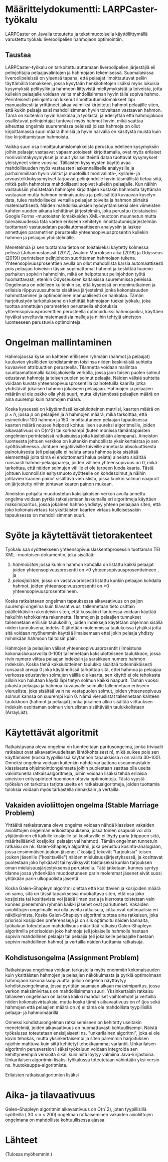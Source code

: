 # Määrittelydokumentti: LARPCaster-työkalu

LARPCaster on Javalla toteutettu ja tekstimuotoisella käyttöliittymällä varustettu työkalu liveroolipelien hahmojaon optimointiin.

## Taustaa
LARPCaster-työkalu on tarkoitettu auttamaan liveroolipelien järjestäjiä eli pelinjohtajia pelaajavalintojen ja hahmojaon tekemisessä. Suomalaisissa liveroolipeleissä on yleensä tapana, että pelaajat ilmoittautuvat peliin täyttämällä lomakkeen, jossa kysytään henkilötietojen lisäksi myös lukuisia kysymyksiä pelityyliin ja hahmoon liittyvistä mieltymyksistä ja toiveista, jotta kullekin pelaajalle voidaan valita mahdollisimman hyvin tälle sopiva hahmo. Perinteisesti pelinjohto on lukenut ilmoittautumislomakkeet läpi manuaalisesti ja yrittäneet jakaa valmiiksi kirjoitetut hahmot pelaajille siten, että kukin pelaaja saisi mahdollisimman hyvin toiveitaan vastaavan hahmon. Tämä on kuitenkin hyvin hankalaa ja työlästä, ja edellyttää että hahmojakoon osallistuvat pelinjohtajat tuntevat myös hahmot hyvin, mikä saattaa aiheuttaa ongelmia suuremmissa peleissä joissa hahmoja on ollut kirjoittamassa suuri määrä ihmisiä ja hyvin harvalla on käsitystä muista kuin itse kirjoittamistaan hahmoista.

Vaikka suuri osa ilmoittautumislomakkeista perustuu edelleen kysymyksiin joihin pelaajat vastaavat vapaamuotoisesti kirjoittamalla, ovat myös erilaiset monivalintakysymykset ja muut yksiselitteistä dataa tuottavat kysymykset yleistyneet viime vuosina. Tällaisten kysymysten käyttö avaa mahdollisuuden myös vastausten laskennalliselle analyysille ja parhaimmillaan hyvin valitut ja muotoillut monivalinta-, kyllä/ei- ja arvoasteikkokysymykset tarjoavat pelinjohdolle hyvin täsmällistä tietoa siitä, mitkä pelin hahmoista mahdollisesti sopivat kullekin pelaajalle. Kun näihin vastauksiin yhdistetään hahmojen kirjoittajien kustakin hahmosta täyttämän vastaavan mutta hahmon ominaisuuksia ja pelisisältöä kuvaavan kyselyn data, tulee mahdolliseksi vertailla pelaajan toiveita ja hahmon piirteitä matemaattisesti. Näiden mahdollisuuksien hyödyntämiseksi olen viimeisten kahden vuoden aikana kehittänyt järjestelmän, joka perustuu (toistaiseksi Google Forms -muotoisten lomakkeiden XML-muotoon muunnetun mutta tulevaisuudessa tätä varten erikseen kehitetyn ilmoittautumisjärjestelmän tuottaman) vastausdatan puoliautomaattiseen analyysiin ja laskee annettujen parametrien perusteella yhteensopivuusprosentin kullekin hahmon ja pelaajan yhdistelmälle. 

Menetelmää ja sen tuottamaa tietoa on toistaiseksi käytetty kolmessa pelissä (Juhannustanssit (2017), Avalon: Murroksen aika (2018) ja Odysseus (2019)) perinteisen pelinjohdon suorittaman hahmojaon tukena. Yhteensopivuusprosenttien avulla on ollut mahdollista karsia automaattisesti pois pelaajan toiveisiin täysin sopimattomat hahmot ja keskittää huomio parhaiten sopiviin hahmoihin, mikä on helpottanut pelinjohdon työtä huomattavasti, etenkin Odysseuksen kaltaisissa suuremmissa peleissä. Ongelmana on edelleen kuitenkin se, että kyseessä on monimutkainen ja erilaisia riippuvuussuhteita sisältävä järjestelmä jonka kokonaisuuden hahmottaminen ja optimoiminen manuaalisesti on hankalaa. Tämän harjoitustyön tarkoituksena on kehittää hahmojaon tueksi työkalu, joka tuottaa annettujen parametrien perusteella ehdotuksia yhteensopivuusprosenttien perusteella optimoiduiksi hahmojaoiksi, käyttäen hyväksi soveltuvia matemaattisia malleja ja niihin tehtyjä aineiston luonteeseen perustuvia optimointeja.

# Ongelman mallintaminen
Hahmojaossa kyse on kahteen erilliseen ryhmään (hahmot ja pelaajat) kuuluvien yksilöiden kohdistaminen toisiinsa niiden keskinäisiä suhteita kuvaavien attribuuttien perusteella. Tilannetta voidaan mallintaa suuntaamattomalla kaksijakoisella verkolla, jossa jaon toisen puolen solmut edustavat hahmoja ja toisen puolen solmut pelaajia. Näiden välisiä suhteita voidaan kuvata yhteensopivuusprosentilla painotetuilla kaarilla jotka yhdistävät jokaisen hahmon jokaiseen pelaajaan. Hahmojen ja pelaajien määrän ei ole pakko olla yhtä suuri, mutta käytännössä pelaajien määrä on aina suurempi kuin hahmojen määrä.

Koska kyseessä on käytännössä kaksiulotteinen matriisi, kaarten määrä on *p* × *h*, jossa *p* on pelaajien ja *h* hahmojen määrä, mikä tarkoittaa, että esimerkiksi 100 hahmon ja 150 ilmoittautuneen pelaajan tapauksessa kaarten määrä nousee helposti kohtuullisen suureksi algoritmeille, joiden aikavaativuus on O(n^2) tai korkeampi (kuten monissa tämäntapaisten ongelmien perinteisissä ratkaisuissa joita käsitellään alempana). Aineiston luonteesta johtuen verkkoa on kuitenkin mahdollista yksinkertaistaa jo sen syöttövaiheessa. Johtuen negatiivisille toiveille annetusta absoluuttisesta painotuksesta (eli pelaajalle ei haluta antaa hahmoa joka sisältää elementtejä joita tämä ei ehdottomasti halua pelata) aineisto sisältää runsaasti hahmo-pelaajapareja, joiden välinen yhteensopivuus on 0, mikä tarkoittaa, että näiden solmujen välille ei ole tarpeen luoda kaarta. Tästä johtuen luonnollisin esitysmuoto syötteelle on kohdesolmut ja näihin johtavien kaarien painot sisältävä vieruslista, jossa kunkin solmun naapurit on järjestetty niihin johtavan kaaren painon mukaan.

Aineiston pohjalta muodostetun kaksijakoisen verkon avulla annettu ongelma voidaan pyrkiä ratkaisemaan laskemalla eri algoritmeja käyttäen maksimiparitus, jossa jokainen hahmo yhdistyy yhteen pelaajaan siten, että joko kokonaisvirtaus tai yksittäisten kaarten virtaus kulloisessakin tapauksessa on mahdollisimman suuri. 

# Syöte ja käytettävät tietorakenteet
Työkalu saa syötteekseen yhteensopivuuslaskentaprosessin tuottaman TEI XML -muotoisen dokumentin, joka sisältää: 

1. *hahmolistan* jossa kunkin hahmon kohdalla on listattu kaikki pelaajat joiden yhteensopivuusprosentti on >0 yhteensopivuusprosentteineen , ja 
2. *pelaajalistan*, jossa on vastavuoroisesti listattu kunkin pelaajan kohdalla hahmot, joiden yhteensopivuusprosentti on >0 yhteensopivuusprosentteineen.

Koska ratkaistavan ongelman tapauksessa aikavaativuus on paljon suurempi ongelma kuin tilavaativuus, tallennetaan tieto osittain päällekkäisiin rakenteisiin siten, että kussakin tilanteessa voidaan käyttää hakuihin tehokkainta rakennetta. Hahmojen ja pelaajien tunnukset tallennetaan erillisiin taulukoihin, joiden indeksejä käytetään ohjelman sisällä niiden tunnuksena; indeksi 0 jätetään molemmissa taulukoissa tyhjäksi jotta sitä voidaan myöhemmin käyttää ilmaisemaan ettei jokin pelaaja yhdisty mihinkään hahmoon tai toisin päin. 

Hahmojen ja pelaajien väliset yhteensopivuusprosentit (ilmaistuna kokonaislukuarvoilla 0–100) tallennetaan kaksiulotteiseen taulukkoon, jossa rivin numero viittaa pelaajan indeksiin ja sarakkeen numero hahmon indeksiin. Koska tämä kaksiulotteinen taulukko sisältää todennäköisesti runsaasti arvoja 0 joka käytännössä tarkoittaa sitä, ettei hahmoa ja pelaajaa verkossa edustavien solmujen välillä ole kaarta, sen käyttö ei ole tehokasta silloin kun halutaan käydä läpi tietyn solmun kaikki naapurit. Tämän vuoksi jokaista pelaajaa ja hahmoa kuvaavalle solmulle tallennetaan erikseen vieruslista, joka sisältää vain ne vastapuolen solmut, joiden yhteensopivuus solmun kanssa on suurempi kuin 0. Nämä vieruslistat tallennetaan kahteen taulukkoon (hahmot ja pelaajat) jonka jokainen alkio sisältää viittauksen indeksin osoittaman solmun vieruslistan sisältävään taulukkolistaan (ArrayList). 

# Käytettävät algoritmit
Ratkaistavana oleva ongelma on luonteeltaan paritusongelma, jonka triviaalit ratkaisut ovat aikavaativuudeltaan lähtökohtaisest n!, mikä sulkee pois sen käyttämisen (koska tyypillisissä käytännön tapauksissa *n* on välillä 30–100). Onneksi ongelma voidaan kuitenkin nähdä variaationa useammastakin klassisesta ohjelmointiongelmasta joihin puolestaan saattaa olla useita vakiintuneita ratkaisualgoritmeja, joihin voidaan lisäksi tehdä erilaisia aineiston erityispiirteet huomioon ottavia optimointeja. Tästä syystä työkalun on tarkoitus tarjota useita eri ratkaisualgoritmeja, joiden tuottamia tuloksia voidaan myös tarkastella rinnakkain ja vertailla.

## Vakaiden avioliittojen ongelma (Stable Marriage Problem)
Yhtäältä ratkaistavana oleva ongelma voidaan nähdä klassisen vakaiden avioliittojen ongelman erikoistapauksena, jossa toinen osapuoli voi olla ylijäämäinen eli kaikille kosijoille tai kosittaville ei löydy paria (riippuen siitä, määritelläänkö kosijoiksi pelaajat vai hahmot). Tämän ongelman tunnetuin ratkaisu on nk. Galen–Shapleyn algoritmi, joka perustuu kosinta-analogiaan, jossa ensimmäisen joukon jäsenet ("kosijat) tekevät "tarjouksia" toisen joukon jäsenille ("kosittaville") näiden mieluisuusjärjestyksessä, ja kosittavat puolestaan joko hylkäävät tai hyväksyvät toistaiseksi kunkin tarjouksen oman mieluisuusjärjestyksensä perusteella. Tätä jatketaan, kunnes syntyy tilanne jossa yhdenkään muodostuneen parin molemmat jäsenet eivät suosi yhtäkään parin ulkopuolista jäsentä. 

Koska Galen–Shapleyn algoritmi olettaa että kosittavien ja kosijoiden määrä on sama, sitä on tässä tapauksessa muokattava siten, että osa joko kosijoista tai kosittavista voi jäädä ilman paria ja kierrosta toistetaan vain kunnes pienemmän ryhmän kaikki jäsenet ovat pariutuneet. Vakaiden avioliittojen ongelmalle voi olla useita ratkaisuja, jotka ovat optimaalisia eri näkökulmista. Koska Galen–Shapleyn algoritmi tuottaa aina ratkaisun, joka priorisoi kosijoiden preferenssejä ja on siis optimoitu näiden kannalta, työkaluun toteutetaan mahdollisuus määrittää ratkaisu Galen–Shapleyn algoritmilla priorisoiden joko hahmoja (eli jokaiselle hahmolle haetaan sopivin mahdollinen pelaaja) tai pelaajia (eli jokaiselle pelaajalle haetaan sopivin mahdollinen hahmo) ja vertailla näiden tuottamia ratkaisuja.

## Kohdistusongelma (Assignment Problem)
Ratkaistavaa ongelmaa voidaan tarkastella myös enemmän kokonaisuuden kuin yksittäisten hahmojen ja pelaajien näkökulmasta ja pyrkiä optimoimaan hahmojaon kokonaissopivuutta, jolloin ongelma näyttäytyy kohdistusongelmana, jossa pyritään saamaan aikaan maksimiparitus, jossa verkon maksimivirtaus on mahdollisimman suuri. Yksinkertaisin ratkaisu tällaiseen ongelmaan on laskea kaikki mahdolliset vaihtoehdot ja vertailla niiden kokonaisvirtauksia, mutta koska tämän aikavaativuus on *n!* (jos sekä hahmojen että pelaajien määrä on *n*) ei tämä ole mahdollista tyypillisillä pelaaja- ja hahmomäärillä.

Onneksi kohdistusongelman ratkaisemiseen on kehitetty useitakin menetelmiä, joiden aikavaativuus on huomattavasti kohtuullisempi. Näistä työkalussa toteutetaan ensisijaisesti ns. "unkarilainen algoritmi", joka ei ole kovin tehokas, mutta yksinkertaisempi ja siten paremmin harjoituksen rajoihin mahtuva kuin siitä kehitetyt tehokkaammat variantit. Unkarilaisen algoritmin perusversion lisäksi työkaluun voidaan integroida sen kehittyneempiä versioita sikäli kuin niitä löytyy valmiina Java-kirjastoina. Unkarilaisen algoritmin lisäksi työkalussa toteutetaan vähintään yksi versio ns. huutokauppa-algoritmista.

Erilaisten ratkaisualgoritmien lisäksi 

# Aika- ja tilavaativuus


Galen–Shapleyn algoritmin aikavaativuus on O(nˆ2), joten tyypillisillä syötteillä ( 30 < n < 200) ongelman ratkaiseminen vakaiden avioliittojen ongelmana on mahdollista kohtuullisessa ajassa.

# Lähteet
(Tulossa myöhemmin.)
